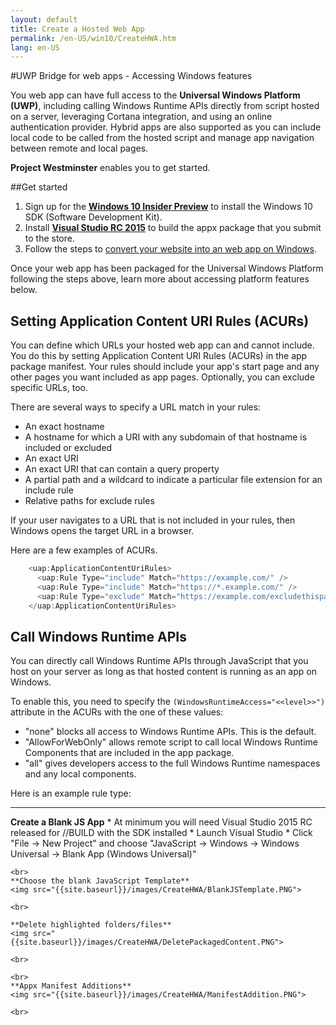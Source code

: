 ```yaml
---
layout: default
title: Create a Hosted Web App
permalink: /en-US/win10/CreateHWA.htm
lang: en-US
---
```


#UWP Bridge for web apps - Accessing Windows features

You web app can have full access to the **Universal Windows Platform (UWP)**, including calling Windows Runtime APIs directly from script hosted on a server, leveraging Cortana integration, and using an online authentication provider. Hybrid apps are also supported as you can include local code to be called from the hosted script and manage app navigation between remote and local pages.

**Project Westminster** enables you to get started.  

##Get started
1. Sign up for the [**Windows 10 Insider Preview**](https://insider.windows.com) to install the Windows 10 SDK (Software Development Kit).
2. Install [**Visual Studio RC 2015**](https://www.visualstudio.com/en-us/downloads/visual-studio-2015-downloads-vs.aspx) to build the appx package that you submit to the store.
3. Follow the steps to [convert your website into an web app on Windows](../CreateHWA.md).

Once your web app has been packaged for the Universal Windows Platform following the steps above, learn more about accessing platform features below.

## Setting Application Content URI Rules (ACURs) 
You can define which URLs your hosted web app can and cannot include. You do this by setting Application Content URI Rules (ACURs) in the app package manifest. Your rules should include your app's start page and any other pages you want included as app pages. Optionally, you can exclude specific URLs, too.

There are several ways to specify a URL match in your rules:

  - An exact hostname
  - A hostname for which a URI with any subdomain of that hostname is included or excluded
  - An exact URI
  - An exact URI that can contain a query property
  - A partial path and a wildcard to indicate a particular file extension for an include rule
  - Relative paths for exclude rules

If your user navigates to a URL that is not included in your rules, then Windows opens the target URL in a browser.

Here are a few examples of ACURs.

```javascript
	<uap:ApplicationContentUriRules>
      <uap:Rule Type="include" Match="https://example.com/" />
      <uap:Rule Type="include" Match="https://*.example.com/" />
      <uap:Rule Type="exclude" Match="https://example.com/excludethispage.aspx" />
	</uap:ApplicationContentUriRules>
```

## Call Windows Runtime APIs
You can directly call Windows Runtime APIs through JavaScript that you host on your server as long as that hosted content is running as an app on Windows.

To enable this, you need to specify the `(WindowsRuntimeAccess="<<level>>")` attribute in the ACURs with the one of these values:

  - "none" blocks all access to Windows Runtime APIs. This is the default.
  - "AllowForWebOnly" allows remote script to call local Windows Runtime Components that are included in the app package.
  - "all" gives developers access to the full Windows Runtime namespaces and any local components.

Here is an example rule type:


----------
**Create a Blank JS App**
	* At minimum you will need Visual Studio 2015 RC released for //BUILD with the SDK installed
	* Launch Visual Studio
	* Click "File -> New Project" and choose "JavaScript -> Windows -> Windows Universal -> Blank App (Windows Universal)" 

	<br>
	**Choose the blank JavaScript Template**
	<img src="{{site.baseurl}}/images/CreateHWA/BlankJSTemplate.PNG">

	<br>

	**Delete highlighted folders/files**
	<img src="{{site.baseurl}}/images/CreateHWA/DeletePackagedContent.PNG">

	<br>

	<br>
	**Appx Manifest Additions**
	<img src="{{site.baseurl}}/images/CreateHWA/ManifestAddition.PNG">

	<br>
	

